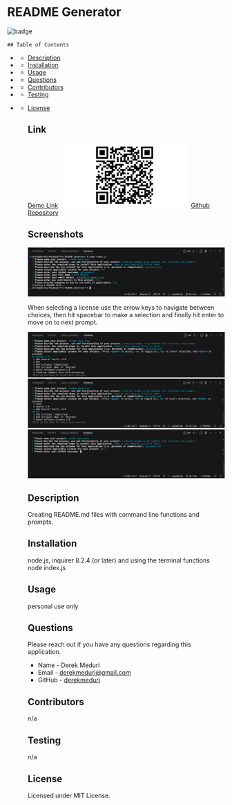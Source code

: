 # README Generator

![badge](https://img.shields.io/badge/license-MIT-brightgreen.svg)

    ## Table of Contents

- - [Description](#Description)

- - [Installation](#Installation)

- - [Usage](#Usage)

- - [Questions](#Questions)

- - [Contributors](#Contributors)

- - [Testing](#Testing)

- - [License](#License)

    ## Link

    [Demo Link](https://drive.google.com/file/d/17YOr0eplXwdNldBIQBEgW6lJ7nV1G3FL/view)
    ![QR Code](./assets/readmeqrcode.jpg)
    [Github Repository](https://github.com/derekmeduri/README_Generator)

    ## Screenshots

    ![Preview of Application](./assets/readmeapp.png)

    When selecting a license use the arrow keys to navigate between choices, then hit spacebar to make a selection and finally hit enter to move on to next prompt.

    ![Using arrow keys](./assets/usearrows.png)
    ![Making selection](./assets/selection.png)
    ![Using enter key to select](./assets/enter.png)

    ## Description

    Creating README.md files with command line functions and prompts.

    ## Installation

    node.js, inquirer 8.2.4 (or later) and using the terminal functions node index.js

    ## Usage

    personal use only

    ## Questions

    Please reach out if you have any questions regarding this application.

    - Name - Derek Meduri
    - Email - derekmeduri@gmail.com
    - GitHub - [derekmeduri](https://github.com/derekmeduri/)

    ## Contributors

    n/a

    ## Testing

    n/a

    ## License

    Licensed under MIT License.
